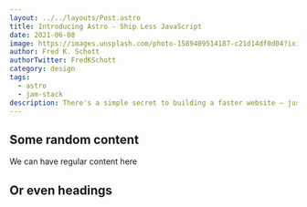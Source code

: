 ```yaml
---
layout: ../../layouts/Post.astro
title: Introducing Astro - Ship Less JavaScript
date: 2021-06-08
image: https://images.unsplash.com/photo-1589409514187-c21d14df0d04?ixid=MnwxMjA3fDB8MHxwaG90by1wYWdlfHx8fGVufDB8fHx8&ixlib=rb-1.2.1&auto=format&fit=crop&w=1650&q=80
author: Fred K. Schott
authorTwitter: FredKSchott
category: design
tags:
  - astro
  - jam-stack
description: There's a simple secret to building a faster website — just ship less.
---
```


## Some random content

We can have regular content here

## Or even headings

